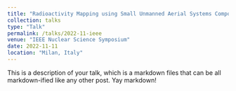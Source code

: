 ```yaml
---
title: "Radioactivity Mapping using Small Unmanned Aerial Systems Composed of Active-Structural 6Li-PSD Plastic Scintillators"
collection: talks
type: "Talk"
permalink: /talks/2022-11-ieee
venue: "IEEE Nuclear Science Symposium"
date: 2022-11-11
location: "Milan, Italy"
---
```


This is a description of your talk, which is a markdown files that can be all markdown-ified like any other post. Yay markdown!
